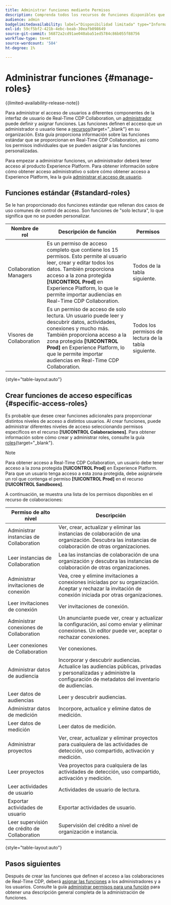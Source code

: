 ```yaml
---
title: Administrar funciones mediante Permisos
description: Comprenda todos los recursos de funciones disponibles que proporcionan acceso a diferentes componentes dentro de la interfaz de usuario de Real-Time CDP Collaboration.
audience: admin
badgelimitedavailability: label="Disponibilidad limitada" type="Informative" url="https://helpx.adobe.com/es/legal/product-descriptions/real-time-customer-data-platform-collaboration.html newtab=true"
exl-id: 59cf5bf2-421b-4ebc-beab-30eafb098649
source-git-commit: 56872a2cd91ae040aba51ed5784c86b055f88756
workflow-type: tm+mt
source-wordcount: '584'
ht-degree: 1%

---
```


# Administrar funciones {#manage-roles}

{{limited-availability-release-note}}

Para administrar el acceso de usuarios a diferentes componentes de la interfaz de usuario de Real-Time CDP Collaboration, un [administrador](./manage-user-access.md#system-admin-gain-access) puede definir y asignar funciones. Las funciones definen el acceso que un administrador o usuario tiene a [recursos](https://experienceleague.adobe.com/es/docs/experience-platform/access-control/home#permissions){target="_blank"} en su organización. Esta guía proporciona información sobre las funciones estándar que se proporcionan en Real-Time CDP Collaboration, así como los permisos individuales que se pueden asignar a las funciones personalizadas.

Para empezar a administrar funciones, un administrador deberá tener acceso al producto Experience Platform. Para obtener información sobre cómo obtener acceso administrativo o sobre cómo obtener acceso a Experience Platform, lea la guía [administrar el acceso de usuario](./manage-user-access.md#manage-user-access-through-permissions).

## Funciones estándar {#standard-roles}

Se le han proporcionado dos funciones estándar que rellenan dos casos de uso comunes de control de acceso. Son funciones de &quot;solo lectura&quot;, lo que significa que no se pueden personalizar.

| Nombre de rol | Descripción de función | Permisos |
| --- | --- | --- | 
| Collaboration Managers | Es un permiso de acceso completo que contiene los 15 permisos. Esto permite al usuario leer, crear y editar todos los datos. También proporciona acceso a la zona protegida **[!UICONTROL Prod]** en Experience Platform, lo que le permite importar audiencias en Real-Time CDP Collaboration. | Todos de la tabla siguiente. |
| Visores de Collaboration | Es un permiso de acceso de solo lectura. Un usuario puede leer y descubrir datos, actividades, conexiones y mucho más. También proporciona acceso a la zona protegida **[!UICONTROL Prod]** en Experience Platform, lo que le permite importar audiencias en Real-Time CDP Collaboration. | Todos los permisos de lectura de la tabla siguiente. |

{style="table-layout:auto"}

## Crear funciones de acceso específicas {#specific-access-roles}

Es probable que desee crear funciones adicionales para proporcionar distintos niveles de acceso a distintos usuarios. Al crear funciones, puede administrar diferentes niveles de acceso seleccionando permisos específicos en el recurso **[!UICONTROL Colaboraciones]**. Para obtener información sobre cómo crear y administrar roles, consulte la guía [roles](https://experienceleague.adobe.com/es/docs/experience-platform/access-control/abac/permissions-ui/roles#create-new-role){target="_blank"}.

>[!NOTE]
> Para obtener acceso a Real-Time CDP Collaboration, un usuario debe tener acceso a la zona protegida **[!UICONTROL Prod]** en Experience Platform. Para que un usuario tenga acceso a esta zona protegida, debe asignársele un rol que contenga el permiso **[!UICONTROL Prod]** en el recurso **[!UICONTROL Sandboxes]**.

A continuación, se muestra una lista de los permisos disponibles en el recurso de colaboraciones:

| Permiso de alto nivel | Descripción |
| --- | --- |
| Administrar instancias de Collaboration | Ver, crear, actualizar y eliminar las instancias de colaboración de una organización. Descubra las instancias de colaboración de otras organizaciones. |
| Leer instancias de Collaboration | Lea las instancias de colaboración de una organización y descubra las instancias de colaboración de otras organizaciones. |
| Administrar invitaciones de conexión | Vea, cree y elimine invitaciones a conexiones iniciadas por su organización. Aceptar y rechazar la invitación de conexión iniciada por otras organizaciones. |
| Leer invitaciones de conexión | Ver invitaciones de conexión. |
| Administrar conexiones de Collaboration | Un anunciante puede ver, crear y actualizar la configuración, así como enviar y eliminar conexiones. Un editor puede ver, aceptar o rechazar conexiones. |
| Leer conexiones de Collaboration | Ver conexiones. |
| Administrar datos de audiencia | Incorporar y descubrir audiencias. Actualice las audiencias públicas, privadas y personalizadas y administre la configuración de metadatos del inventario de audiencias. |
| Leer datos de audiencias | Leer y descubrir audiencias. |
| Administrar datos de medición | Incorpore, actualice y elimine datos de medición. |
| Leer datos de medición | Leer datos de medición. |
| Administrar proyectos | Ver, crear, actualizar y eliminar proyectos para cualquiera de las actividades de detección, uso compartido, activación y medición. |
| Leer proyectos | Vea proyectos para cualquiera de las actividades de detección, uso compartido, activación y medición. |
| Leer actividades de usuario | Actividades de usuario de lectura. |
| Exportar actividades de usuario | Exportar actividades de usuario. |
| Leer supervisión de crédito de Collaboration | Supervisión del crédito a nivel de organización e instancia. |

{style="table-layout:auto"}

## Pasos siguientes

Después de crear las funciones que definen el acceso a las colaboraciones de Real-Time CDP, deberá [asignar las funciones](./manage-user-access.md#assign-a-role) a los administradores y a los usuarios. Consulte la guía [administrar permisos para una función](https://experienceleague.adobe.com/es/docs/experience-platform/access-control/abac/permissions-ui/permissions) para obtener una descripción general completa de la administración de funciones.
